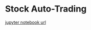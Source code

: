 # Stock Auto-Trading
[jupyter notebook url](https://nbviewer.jupyter.org/github/winone520/Adder-Subtractor_rnn/blob/master/Model.ipynb)
